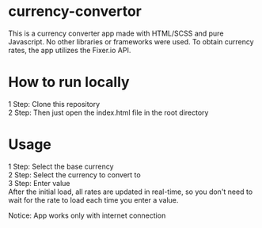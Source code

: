 # currency-convertor
This is a currency converter app made with HTML/SCSS and pure Javascript. No other libraries or frameworks were used. To obtain currency rates, the app utilizes the
Fixer.io API.

# How to run locally
1 Step: Clone this repository  
2 Step: Then just open the index.html file in the root directory  

# Usage
1 Step: Select the base currency  
2 Step: Select the currency to convert to  
3 Step: Enter value  
After the initial load, all rates are updated in real-time, so you don't need to wait for the rate to load each time you enter a value.  

Notice: App works only with internet connection
